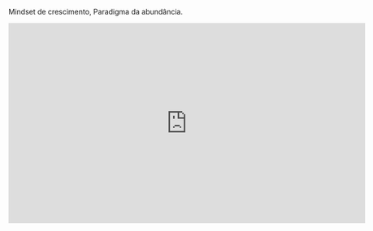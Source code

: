 Mindset de crescimento, Paradigma da abundância.
<iframe width="702" height="395" src="https://www.youtube.com/embed/q5lfwqNCm9w" title="O Que é MINDSET DE CRESCIMENTO e Como Ele Afeta TODA Sua Vida" frameborder="0" allow="accelerometer; autoplay; clipboard-write; encrypted-media; gyroscope; picture-in-picture; web-share" allowfullscreen></iframe>
